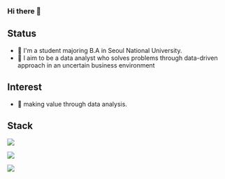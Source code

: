 ### Hi there 👋
## Status
- 🔭 I'm a student majoring B.A in Seoul National University.
- 🔭 I aim to be a data analyst who solves problems through data-driven approach in an uncertain business environment

## Interest
- 🌱 making value through data analysis.



## Stack
<a href="https://camo.githubusercontent.com/8b7812a2c82858b20f82373a0a408819347f3fbe741a4de1f93de4dbac77139b/687474703a2f2f696d672e736869656c64732e696f2f62616467652f507974686f6e2d3337363641423f7374796c653d666c61742d737175617265266c6f676f3d507974686f6e266c6f676f436f6c6f723d7768697465" target="_blank"><img src="https://img.shields.io/badge/Python-3776AB?style=flat-square&logo=Python&logoColor=white"/></a>

<a href="https://img.shields.io/badge/Tradingview-PineScript-%2300b353" target="_blank"><img src="https://img.shields.io/badge/Tradingview-PineScript-%2300b353"/></a>


<a href="https://camo.githubusercontent.com/01504daa1be08e9f944dd9de6e992d43c1f871770fa8fb2cf7ff6915d973f495/68747470733a2f2f696d672e736869656c64732e696f2f62616467652f4769744875622d3138313731373f7374796c653d666c61742d737175617265266c6f676f3d476974487562266c6f676f436f6c6f723d7768697465" target="_blank"><img src="https://img.shields.io/badge/Github-181717?style=flat-square&logo=Github&logoColor=white"/></a>


<!--
**first-step-kr/first-step-kr** is a ✨ _special_ ✨ repository because its `README.md` (this file) appears on your GitHub profile.

Here are some ideas to get you started:

- 🔭 I’m currently working on ...
- 🌱 I’m currently learning ...
- 👯 I’m looking to collaborate on ...
- 🤔 I’m looking for help with ...
- 💬 Ask me about ...
- 📫 How to reach me: ...
- 😄 Pronouns: ...
- ⚡ Fun fact: ...
-->

